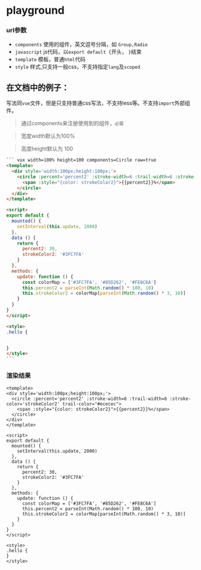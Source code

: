 # playground

### url参数

+ `components` 使用的组件，英文逗号分隔，如 `Group,Radio`
+ `javascript` js代码，以`export default {`开头， `}`结束
+ `template` 模板，普通`html`代码
+ `style` 样式,只支持一般css，不支持指定`lang`及`scoped`


## 在文档中的例子：

写法同`vue`文件，但是只支持普通css写法，不支持less等。不支持`import`外部组件。

> 通过components来注册使用到的组件，`必需`

> 宽度width默认为100%

> 高度height默认为 100

```` html
``` vux width=100% height=100 components=Circle raw=true
<template>
  <div style='width:100px;height:100px;'>
    <circle :percent='percent2' :stroke-width=6 :trail-width=6 :stroke-color='strokeColor2' trail-color="#ececec">
      <span :style="{color: strokeColor2}">{{percent2}}%</span>
    </circle>
  </div>
</template>

<script>
export default {
  mounted() {
    setInterval(this.update, 2000)
  },
  data () {
    return {
      percent2: 30,
      strokeColor2: '#3FC7FA'
    }
  },
  methods: {
    update: function () {
      const colorMap = ['#3FC7FA', '#85D262', '#FE8C6A']
      this.percent2 = parseInt(Math.random() * 100, 10)
      this.strokeColor2 = colorMap[parseInt(Math.random() * 3, 10)]
    }
  }
}
</script>

<style>
.hello {


}
</style>
```
````

### 渲染结果

``` vux width=100% height=100 components=Circle
<template>
<div style='width:100px;height:100px;'>
  <circle :percent='percent2' :stroke-width=6 :trail-width=6 :stroke-color='strokeColor2' trail-color="#ececec">
    <span :style="{color: strokeColor2}">{{percent2}}%</span>
  </circle>
</div>
</template>

<script>
export default {
  mounted() {
    setInterval(this.update, 2000)
  },
  data () {
    return {
      percent2: 30,
      strokeColor2: '#3FC7FA'
    }
  },
  methods: {
    update: function () {
      const colorMap = ['#3FC7FA', '#85D262', '#FE8C6A']
      this.percent2 = parseInt(Math.random() * 100, 10)
      this.strokeColor2 = colorMap[parseInt(Math.random() * 3, 10)]
    }
  }
}
</script>

<style>
.hello {
}
</style>
```